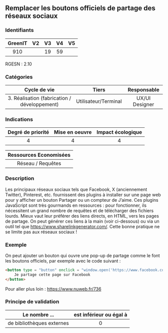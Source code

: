 ## Remplacer les boutons officiels de partage des réseaux sociaux

### Identifiants

| GreenIT | V2 | V3 | V4 | V5 |
|:-------:|:--:|:--:|:--:|:--:|
|   910   |    | 19 | 59 |    |

RGESN : 2.10

### Catégories

| Cycle de vie |  Tiers  |  Responsable  |
|:---------:|:----:|:----:|
| 3. Réalisation (fabrication / développement) | Utilisateur/Terminal | UX/UI Designer |

### Indications

| Degré de priorité |      Mise en oeuvre       |  Impact écologique    |
|:-------------------:|:-------------------------:|:---------------------:|
| 4 | 4 | 4 |

|Ressources Economisées                                      |
|:----------------------------------------------------------:|
|  Réseau / Requêtes  |

### Description

Les principaux réseaux sociaux tels que Facebook, X (anciennement Twitter), Pinterest, etc. fournissent des plugins à installer sur une page web pour y afficher un bouton Partager ou un compteur de J’aime. Ces plugins JavaScript sont très gourmands en ressources : pour fonctionner, ils nécessitent un grand nombre de requêtes et de télécharger des fichiers lourds. Mieux vaut leur préférer des liens directs, en HTML, vers les pages de partage. On peut générer ces liens à la main (voir ci-dessous) ou via un outil tel que https://www.sharelinkgenerator.com/.
Cette bonne pratique ne se limite pas aux réseaux sociaux !

### Exemple

On peut ajouter un bouton qui ouvre une pop-up de partage comme le font les boutons officiels, par exemple avec le code suivant :

```html
<button type = "button" onclick = "window.open('https://www.facebook.com/sharer/sharer.php?u=XXXXX', '', 'menubar = no, toolbar = no, resizable = yes, scrollbars = yes, height = 500, width = 700')">
    Je partage cette page sur Facebook
</button>
```
Pour aller plus loin :
https://www.nuweb.fr/736


### Principe de validation

| Le nombre ...     | est inférieur ou égal à   |  
|-------------------|:-------------------------:|
| de bibliothèques externes  | 0  |

